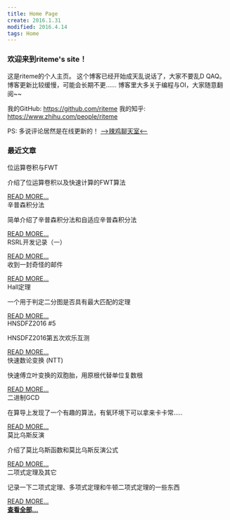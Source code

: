 ```yaml
---
title: Home Page
create: 2016.1.31
modified: 2016.4.14
tags: Home
---
```


### 欢迎来到riteme's site！
这是riteme的个人主页。
这个博客已经开始成天乱说话了，大家不要乱D QAQ。
博客更新比较缓慢，可能会长期不更......
博客里大多关于编程与OI，大家随意翻阅~~

我的GitHub: <https://github.com/riteme>
我的知乎: <https://www.zhihu.com/people/riteme>

PS: 多说评论居然是在线更新的！
[-->辣鸡聊天室<--](./blog/chat.html)

### 最近文章
<div class="card"><div class="card-content"><span class="card-title">位运算卷积与FWT</span><p>介绍了位运算卷积以及快速计算的FWT算法</p></div><div class="card-action"><a href="./blog/2016-11-25/fwt.html">READ MORE...</a></div></div><div class="card"><div class="card-content"><span class="card-title">辛普森积分法</span><p>简单介绍了辛普森积分法和自适应辛普森积分法</p></div><div class="card-action"><a href="./blog/2016-11-16/simpson.html">READ MORE...</a></div></div><div class="card"><div class="card-content"><span class="card-title">RSRL开发记录（一）</span><p></p></div><div class="card-action"><a href="./blog/2016-11-6/rsrl-1.html">READ MORE...</a></div></div><div class="card"><div class="card-content"><span class="card-title">收到一封奇怪的邮件</span><p></p></div><div class="card-action"><a href="./blog/2016-10-30/strange-email.html">READ MORE...</a></div></div><div class="card"><div class="card-content"><span class="card-title">Hall定理</span><p>一个用于判定二分图是否具有最大匹配的定理</p></div><div class="card-action"><a href="./blog/2016-9-19/hall-theorem.html">READ MORE...</a></div></div><div class="card"><div class="card-content"><span class="card-title">HNSDFZ2016 #5</span><p>HNSDFZ2016第五次欢乐互测</p></div><div class="card-action"><a href="./blog/2016-8-28/hnsdfz-5.html">READ MORE...</a></div></div><div class="card"><div class="card-content"><span class="card-title">快速数论变换 (NTT)</span><p>快速傅立叶变换的双胞胎，用原根代替单位复数根</p></div><div class="card-action"><a href="./blog/2016-8-22/ntt.html">READ MORE...</a></div></div><div class="card"><div class="card-content"><span class="card-title">二进制GCD</span><p>在算导上发现了一个有趣的算法，有氧环境下可以拿来卡卡常.....</p></div><div class="card-action"><a href="./blog/2016-8-19/binary-gcd.html">READ MORE...</a></div></div><div class="card"><div class="card-content"><span class="card-title">莫比乌斯反演</span><p>介绍了莫比乌斯函数和莫比乌斯反演公式</p></div><div class="card-action"><a href="./blog/2016-8-18/mobius.html">READ MORE...</a></div></div><div class="card"><div class="card-content"><span class="card-title">二项式定理及其它</span><p>记录一下二项式定理、多项式定理和牛顿二项式定理的一些东西</p></div><div class="card-action"><a href="./blog/2016-8-18/binomial.html">READ MORE...</a></div></div><a href="./posts.html" class="waves-effect waves-light btn" style="width: 100%"><strong>查看全部...</strong></a>
